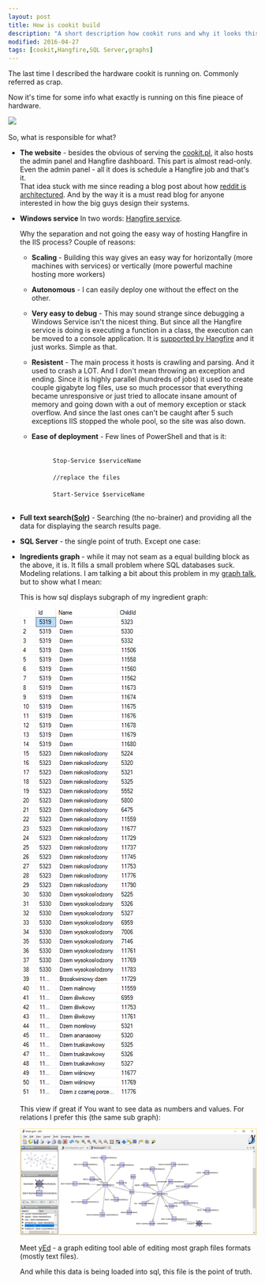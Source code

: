 ```yaml
---
layout: post
title: How is cookit build
description: "A short description how cookit runs and why it looks this way."
modified: 2016-04-27
tags: [cookit,Hangfire,SQL Server,graphs]
---
```

The last time I described the hardware cookit is running on. Commonly referred as crap.

Now it's time for some info what exactly is running on this fine pieace of hardware.

![](/data/how-cookit-is-build/howIsCookitBuild.png)

So, what is responsible for what?

- **The website** - besides the obvious of serving the [cookit.pl](https://cookit.pl), it also hosts the admin panel and Hangfire dashboard. This part is almost read-only. Even the admin panel - all it does is schedule a Hangfire job and that's it.<br/> 
That idea stuck with me since reading a blog post about how [reddit is architectured](http://highscalability.com/blog/2010/5/17/7-lessons-learned-while-building-reddit-to-270-million-page.html). And by the way it is a must read blog for anyone interested in how the big guys design their systems.
<!--MORE-->

- **Windows service** In two words: [Hangfire service](http://docs.hangfire.io/en/latest/background-processing/processing-jobs-in-windows-service.html).
	  
	Why the separation and not going the easy way of hosting Hangfire in the IIS process? Couple of reasons:

	- **Scaling** - Building this way gives an easy way for horizontally (more machines with services) or vertically (more powerful machine hosting more workers)
	- **Autonomous** - I can easily deploy one without the effect on the other.
	- **Very easy to debug** - This may sound strange since debugging a Windows Service isn't the nicest thing. But since all the Hangfire service is doing is executing a function in a class, the execution can be moved to a console application. It is [supported by Hangfire](http://docs.hangfire.io/en/latest/background-processing/processing-jobs-in-console-app.html) and it just works. Simple as that.
	- **Resistent** - The main process it hosts is crawling and parsing. And it used to crash a LOT. And I don't mean throwing an exception and ending. Since it is highly parallel (hundreds of jobs) it used to create couple gigabyte log files, use so much processor that everything became unresponsive or just tried to allocate insane amount of memory and going down with a out of memory exception or stack overflow. And since the last ones can't be caught after 5 such exceptions IIS stopped the whole pool, so the site was also down. 
	- **Ease of deployment** - Few lines of PowerShell and that is it:
		
		<code>
		    Stop-Service $serviceName<br/>
		    //replace the files<br/>
		    Start-Service $serviceName
		</code>
	
- **Full text search([Solr](http://lucene.apache.org/solr/))** - Searching (the no-brainer) and providing all the data for displaying the search results page.
- **SQL Server** -   the single point of truth. Except one case:
- **Ingredients graph** - while it may not seam as a equal building block as the above, it is. It fills a small problem where SQL databases suck. Modeling relations. I am talking a bit about this problem in my [graph talk](http://indexoutofrange.com/why-dragons-need-graphs/), but to show what I mean:

	This is how sql displays subgraph of my ingredient graph:

	![](/data/how-cookit-is-build/skladniki_sql.png)

	This view if great if You want to see data as numbers and values. For relations I prefer this (the same sub graph):

	![](/data/how-cookit-is-build/skladniki_yEd.png)

	Meet [yEd](https://www.yworks.com/products/yed) - a graph editing tool able of editing most graph files formats (mostly text files).

	And while this data is being loaded into sql, this file is the point of truth.
